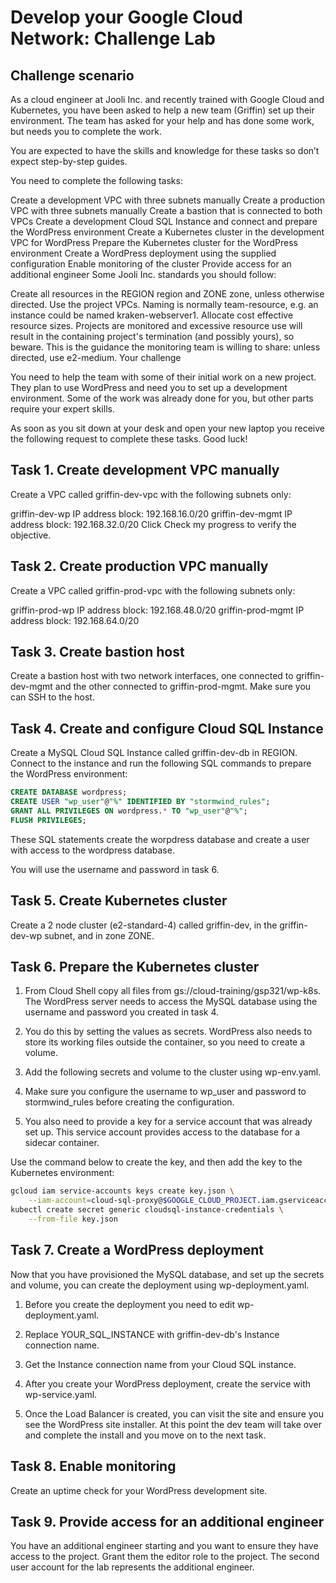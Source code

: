 # Develop your Google Cloud Network: Challenge Lab

## Challenge scenario

As a cloud engineer at Jooli Inc. and recently trained with Google Cloud and Kubernetes, you have been asked to help a new team (Griffin) set up their environment. The team has asked for your help and has done some work, but needs you to complete the work.

You are expected to have the skills and knowledge for these tasks so don’t expect step-by-step guides.

You need to complete the following tasks:

Create a development VPC with three subnets manually
Create a production VPC with three subnets manually
Create a bastion that is connected to both VPCs
Create a development Cloud SQL Instance and connect and prepare the WordPress environment
Create a Kubernetes cluster in the development VPC for WordPress
Prepare the Kubernetes cluster for the WordPress environment
Create a WordPress deployment using the supplied configuration
Enable monitoring of the cluster
Provide access for an additional engineer
Some Jooli Inc. standards you should follow:

Create all resources in the REGION region and ZONE zone, unless otherwise directed.
Use the project VPCs.
Naming is normally team-resource, e.g. an instance could be named kraken-webserver1.
Allocate cost effective resource sizes. Projects are monitored and excessive resource use will result in the containing project's termination (and possibly yours), so beware. This is the guidance the monitoring team is willing to share: unless directed, use e2-medium.
Your challenge

You need to help the team with some of their initial work on a new project. They plan to use WordPress and need you to set up a development environment. Some of the work was already done for you, but other parts require your expert skills.

As soon as you sit down at your desk and open your new laptop you receive the following request to complete these tasks. Good luck!

## Task 1. Create development VPC manually

Create a VPC called griffin-dev-vpc with the following subnets only:

griffin-dev-wp
IP address block: 192.168.16.0/20
griffin-dev-mgmt
IP address block: 192.168.32.0/20
Click Check my progress to verify the objective.

## Task 2. Create production VPC manually

Create a VPC called griffin-prod-vpc with the following subnets only:

griffin-prod-wp
IP address block: 192.168.48.0/20
griffin-prod-mgmt
IP address block: 192.168.64.0/20

## Task 3. Create bastion host

Create a bastion host with two network interfaces, one connected to griffin-dev-mgmt and the other connected to griffin-prod-mgmt. Make sure you can SSH to the host.

## Task 4. Create and configure Cloud SQL Instance

Create a MySQL Cloud SQL Instance called griffin-dev-db in REGION.
Connect to the instance and run the following SQL commands to prepare the WordPress environment:
```sql
CREATE DATABASE wordpress;
CREATE USER "wp_user"@"%" IDENTIFIED BY "stormwind_rules";
GRANT ALL PRIVILEGES ON wordpress.* TO "wp_user"@"%";
FLUSH PRIVILEGES;
```

These SQL statements create the worpdress database and create a user with access to the wordpress database.

You will use the username and password in task 6.

## Task 5. Create Kubernetes cluster

Create a 2 node cluster (e2-standard-4) called griffin-dev, in the griffin-dev-wp subnet, and in zone ZONE.

## Task 6. Prepare the Kubernetes cluster

1. From Cloud Shell copy all files from gs://cloud-training/gsp321/wp-k8s.
The WordPress server needs to access the MySQL database using the username and password you created in task 4.

2. You do this by setting the values as secrets. WordPress also needs to store its working files outside the container, so you need to create a volume.

3. Add the following secrets and volume to the cluster using wp-env.yaml.

4. Make sure you configure the username to wp_user and password to stormwind_rules before creating the configuration.

5. You also need to provide a key for a service account that was already set up. This service account provides access to the database for a sidecar container.

Use the command below to create the key, and then add the key to the Kubernetes environment:
```bash
gcloud iam service-accounts keys create key.json \
    --iam-account=cloud-sql-proxy@$GOOGLE_CLOUD_PROJECT.iam.gserviceaccount.com
kubectl create secret generic cloudsql-instance-credentials \
    --from-file key.json
```

## Task 7. Create a WordPress deployment

Now that you have provisioned the MySQL database, and set up the secrets and volume, you can create the deployment using wp-deployment.yaml.

1. Before you create the deployment you need to edit wp-deployment.yaml.

2. Replace YOUR_SQL_INSTANCE with griffin-dev-db's Instance connection name.

3. Get the Instance connection name from your Cloud SQL instance.

4. After you create your WordPress deployment, create the service with wp-service.yaml.

5. Once the Load Balancer is created, you can visit the site and ensure you see the WordPress site installer.
At this point the dev team will take over and complete the install and you move on to the next task.

## Task 8. Enable monitoring

Create an uptime check for your WordPress development site.

## Task 9. Provide access for an additional engineer

You have an additional engineer starting and you want to ensure they have access to the project. Grant them the editor role to the project.
The second user account for the lab represents the additional engineer.